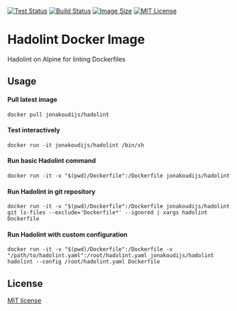 [![Test Status](https://img.shields.io/circleci/project/github/jonakoudijs/docker-hadolint.svg?label=test)](https://circleci.com/gh/jonakoudijs/docker-hadolint)
[![Build Status](https://img.shields.io/docker/cloud/build/jonakoudijs/hadolint.svg?label=build)](https://hub.docker.com/r/jonakoudijs/hadolint/builds)
[![Image Size](https://img.shields.io/docker/image-size/jonakoudijs/hadolint/latest.svg)](https://hub.docker.com/r/jonakoudijs/hadolint/tags)
[![MIT License](https://img.shields.io/badge/license-MIT-blue.svg)](LICENSE.md)

# Hadolint Docker Image

Hadolint on Alpine for linting Dockerfiles

## Usage

#### Pull latest image
```
docker pull jonakoudijs/hadolint
```
#### Test interactively
```
docker run -it jonakoudijs/hadolint /bin/sh
```
#### Run basic Hadolint command
```
docker run -it -v "$(pwd)/Dockerfile":/Dockerfile jonakoudijs/hadolint
```
#### Run Hadolint in git repository
```
docker run -it -v "$(pwd)/Dockerfile":/Dockerfile jonakoudijs/hadolint git ls-files --exclude='Dockerfile*' --ignored | xargs hadolint Dockerfile
```
#### Run Hadolint with custom configuration
```
docker run -it -v "$(pwd)/Dockerfile":/Dockerfile -v "/path/to/hadolint.yaml":/root/hadolint.yaml jonakoudijs/hadolint hadolint --config /root/hadolint.yaml Dockerfile
```

## License

[MIT license](LICENSE.md)
